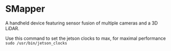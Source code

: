 # SMapper

A handheld device featuring sensor fusion of multiple cameras and a 3D LiDAR.

Use this command to set the jetson clocks to max, for maximal performance
`sudo /usr/bin/jetson_clocks`
